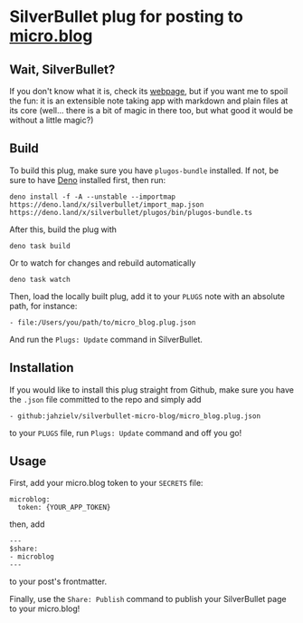 # SilverBullet plug for posting to [micro.blog](https://micro.blog)

## Wait, SilverBullet?

If you don't know what it is, check its [webpage](https://silverbullet.md), but
if you want me to spoil the fun: it is an extensible note taking app with
markdown and plain files at its core (well... there is a bit of magic in there
too, but what good it would be without a little magic?)

## Build

To build this plug, make sure you have `plugos-bundle` installed. If not, be
sure to have [Deno](https://deno.land) installed first, then run:

```shell
deno install -f -A --unstable --importmap https://deno.land/x/silverbullet/import_map.json https://deno.land/x/silverbullet/plugos/bin/plugos-bundle.ts
```

After this, build the plug with

```shell
deno task build
```

Or to watch for changes and rebuild automatically

```shell
deno task watch
```

Then, load the locally built plug, add it to your `PLUGS` note with an absolute
path, for instance:

```
- file:/Users/you/path/to/micro_blog.plug.json
```

And run the `Plugs: Update` command in SilverBullet.

## Installation

If you would like to install this plug straight from Github, make sure you have
the `.json` file committed to the repo and simply add

```
- github:jahzielv/silverbullet-micro-blog/micro_blog.plug.json
```

to your `PLUGS` file, run `Plugs: Update` command and off you go!

## Usage

First, add your micro.blog token to your `SECRETS` file:

```
microblog:
  token: {YOUR_APP_TOKEN}
```

then, add

```
---
$share:
- microblog
---
```

to your post's frontmatter.

Finally, use the `Share: Publish` command to publish your SilverBullet page to your micro.blog!
